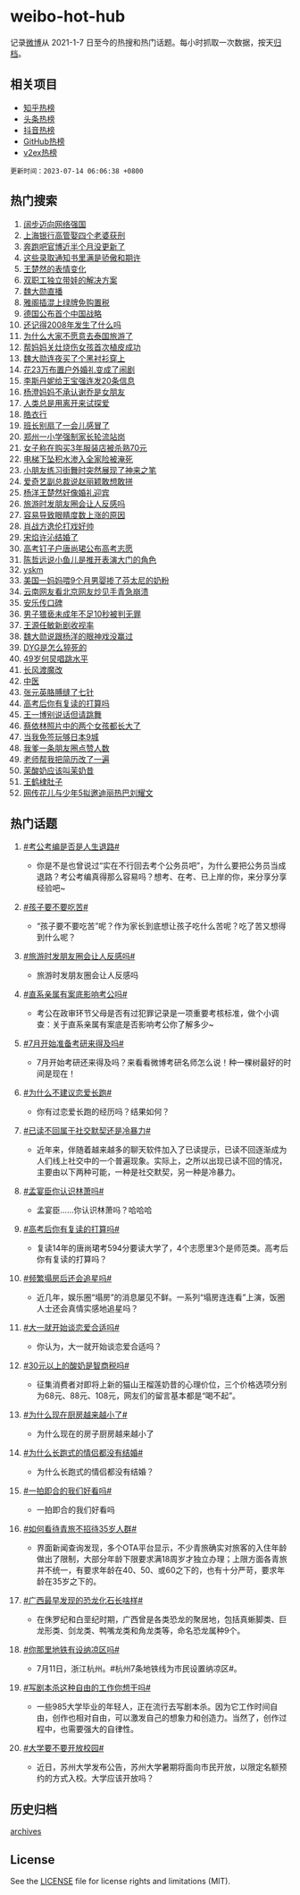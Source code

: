 # weibo-hot-hub

记录[微博](https://www.weibo.com)从 2021-1-7 日至今的热搜和热门话题。每小时抓取一次数据，按天[归档](archives)。

## 相关项目

- [知乎热榜](https://github.com/lonnyzhang423/zhihu-hot-hub)
- [头条热榜](https://github.com/lonnyzhang423/toutiao-hot-hub)
- [抖音热榜](https://github.com/lonnyzhang423/douyin-hot-hub)
- [GitHub热榜](https://github.com/lonnyzhang423/github-hot-hub)
- [v2ex热榜](https://github.com/lonnyzhang423/v2ex-hot-hub)


`更新时间：2023-07-14 06:06:38 +0800`

## 热门搜索

1. [阔步迈向网络强国](https://m.weibo.cn/search?containerid=100103type%3D1%26t%3D10%26q%3D%23%E9%98%94%E6%AD%A5%E8%BF%88%E5%90%91%E7%BD%91%E7%BB%9C%E5%BC%BA%E5%9B%BD%23&stream_entry_id=51&isnewpage=1&extparam=seat%3D1%26stream_entry_id%3D51%26pos%3D0%26c_type%3D51%26dgr%3D0%26filter_type%3Drealtimehot%26cate%3D10103%26display_time%3D1689285996%26pre_seqid%3D1689285996405019713165&luicode=10000011&lfid=106003type%253D25%2526t%253D3%2526disable_hot%253D1%2526filter_type%253Drealtimehot)
1. [上海银行高管娶四个老婆获刑](https://m.weibo.cn/search?containerid=100103type%3D1%26t%3D10%26q%3D%23%E4%B8%8A%E6%B5%B7%E9%93%B6%E8%A1%8C%E9%AB%98%E7%AE%A1%E5%A8%B6%E5%9B%9B%E4%B8%AA%E8%80%81%E5%A9%86%E8%8E%B7%E5%88%91%23&stream_entry_id=31&isnewpage=1&extparam=seat%3D1%26stream_entry_id%3D31%26flag%3D2%26c_type%3D31%26filter_type%3Drealtimehot%26lcate%3D5001%26pos%3D0%26q%3D%2523%25E4%25B8%258A%25E6%25B5%25B7%25E9%2593%25B6%25E8%25A1%258C%25E9%25AB%2598%25E7%25AE%25A1%25E5%25A8%25B6%25E5%259B%259B%25E4%25B8%25AA%25E8%2580%2581%25E5%25A9%2586%25E8%258E%25B7%25E5%2588%2591%2523%26dgr%3D0%26realpos%3D1%26band_rank%3D1%26cate%3D5001%26display_time%3D1689285996%26pre_seqid%3D1689285996405019713165&luicode=10000011&lfid=106003type%253D25%2526t%253D3%2526disable_hot%253D1%2526filter_type%253Drealtimehot)
1. [奔跑吧官博近半个月没更新了](https://m.weibo.cn/search?containerid=100103type%3D1%26t%3D10%26q%3D%23%E5%A5%94%E8%B7%91%E5%90%A7%E5%AE%98%E5%8D%9A%E8%BF%91%E5%8D%8A%E4%B8%AA%E6%9C%88%E6%B2%A1%E6%9B%B4%E6%96%B0%E4%BA%86%23&stream_entry_id=31&isnewpage=1&extparam=seat%3D1%26stream_entry_id%3D31%26flag%3D2%26c_type%3D31%26filter_type%3Drealtimehot%26lcate%3D5001%26pos%3D1%26q%3D%2523%25E5%25A5%2594%25E8%25B7%2591%25E5%2590%25A7%25E5%25AE%2598%25E5%258D%259A%25E8%25BF%2591%25E5%258D%258A%25E4%25B8%25AA%25E6%259C%2588%25E6%25B2%25A1%25E6%259B%25B4%25E6%2596%25B0%25E4%25BA%2586%2523%26dgr%3D0%26realpos%3D2%26band_rank%3D2%26cate%3D5001%26display_time%3D1689285996%26pre_seqid%3D1689285996405019713165&luicode=10000011&lfid=106003type%253D25%2526t%253D3%2526disable_hot%253D1%2526filter_type%253Drealtimehot)
1. [这些录取通知书里满是骄傲和期许](https://m.weibo.cn/search?containerid=100103type%3D1%26t%3D10%26q%3D%23%E8%BF%99%E4%BA%9B%E5%BD%95%E5%8F%96%E9%80%9A%E7%9F%A5%E4%B9%A6%E9%87%8C%E6%BB%A1%E6%98%AF%E9%AA%84%E5%82%B2%E5%92%8C%E6%9C%9F%E8%AE%B8%23&stream_entry_id=31&isnewpage=1&extparam=seat%3D1%26stream_entry_id%3D31%26flag%3D0%26c_type%3D31%26filter_type%3Drealtimehot%26lcate%3D5001%26pos%3D2%26q%3D%2523%25E8%25BF%2599%25E4%25BA%259B%25E5%25BD%2595%25E5%258F%2596%25E9%2580%259A%25E7%259F%25A5%25E4%25B9%25A6%25E9%2587%258C%25E6%25BB%25A1%25E6%2598%25AF%25E9%25AA%2584%25E5%2582%25B2%25E5%2592%258C%25E6%259C%259F%25E8%25AE%25B8%2523%26dgr%3D0%26realpos%3D3%26band_rank%3D3%26cate%3D5001%26display_time%3D1689285996%26pre_seqid%3D1689285996405019713165&luicode=10000011&lfid=106003type%253D25%2526t%253D3%2526disable_hot%253D1%2526filter_type%253Drealtimehot)
1. [王楚然的表情变化](https://m.weibo.cn/search?containerid=100103type%3D1%26t%3D10%26q%3D%23%E7%8E%8B%E6%A5%9A%E7%84%B6%E7%9A%84%E8%A1%A8%E6%83%85%E5%8F%98%E5%8C%96%23&stream_entry_id=31&isnewpage=1&extparam=seat%3D1%26stream_entry_id%3D31%26flag%3D2%26c_type%3D31%26filter_type%3Drealtimehot%26lcate%3D5001%26pos%3D3%26q%3D%2523%25E7%258E%258B%25E6%25A5%259A%25E7%2584%25B6%25E7%259A%2584%25E8%25A1%25A8%25E6%2583%2585%25E5%258F%2598%25E5%258C%2596%2523%26dgr%3D0%26realpos%3D4%26band_rank%3D4%26cate%3D5001%26display_time%3D1689285996%26pre_seqid%3D1689285996405019713165&luicode=10000011&lfid=106003type%253D25%2526t%253D3%2526disable_hot%253D1%2526filter_type%253Drealtimehot)
1. [双职工独立带娃的解决方案](https://m.weibo.cn/search?containerid=100103type%3D1%26t%3D10%26q%3D%23%E5%8F%8C%E8%81%8C%E5%B7%A5%E7%8B%AC%E7%AB%8B%E5%B8%A6%E5%A8%83%E7%9A%84%E8%A7%A3%E5%86%B3%E6%96%B9%E6%A1%88%23&stream_entry_id=31&isnewpage=1&extparam=seat%3D1%26stream_entry_id%3D31%26flag%3D0%26c_type%3D31%26filter_type%3Drealtimehot%26lcate%3D5001%26pos%3D4%26q%3D%2523%25E5%258F%258C%25E8%2581%258C%25E5%25B7%25A5%25E7%258B%25AC%25E7%25AB%258B%25E5%25B8%25A6%25E5%25A8%2583%25E7%259A%2584%25E8%25A7%25A3%25E5%2586%25B3%25E6%2596%25B9%25E6%25A1%2588%2523%26dgr%3D0%26realpos%3D5%26band_rank%3D5%26cate%3D5001%26display_time%3D1689285996%26pre_seqid%3D1689285996405019713165&luicode=10000011&lfid=106003type%253D25%2526t%253D3%2526disable_hot%253D1%2526filter_type%253Drealtimehot)
1. [魏大勋直播](https://m.weibo.cn/search?containerid=100103type%3D1%26t%3D10%26q%3D%E9%AD%8F%E5%A4%A7%E5%8B%8B%E7%9B%B4%E6%92%AD&stream_entry_id=31&isnewpage=1&extparam=seat%3D1%26stream_entry_id%3D31%26flag%3D16%26c_type%3D31%26filter_type%3Drealtimehot%26lcate%3D5001%26pos%3D5%26q%3D%25E9%25AD%258F%25E5%25A4%25A7%25E5%258B%258B%25E7%259B%25B4%25E6%2592%25AD%26dgr%3D0%26realpos%3D6%26band_rank%3D6%26cate%3D5001%26display_time%3D1689285996%26pre_seqid%3D1689285996405019713165&luicode=10000011&lfid=106003type%253D25%2526t%253D3%2526disable_hot%253D1%2526filter_type%253Drealtimehot)
1. [雅阁插混上绿牌免购置税](https://m.weibo.cn/search?containerid=100103type%3D1%26t%3D10%26q%3D%23%E9%9B%85%E9%98%81%E6%8F%92%E6%B7%B7%E4%B8%8A%E7%BB%BF%E7%89%8C%E5%85%8D%E8%B4%AD%E7%BD%AE%E7%A8%8E%23&stream_entry_id=31&isnewpage=1&extparam=seat%3D1%26stream_entry_id%3D31%26band_rank%3D7%26c_type%3D31%26filter_type%3Drealtimehot%26cate%3D5001%26pos%3D6%26topic_ad%3D1%26dgr%3D0%26adid%3D196088%26q%3D%2523%25E9%259B%2585%25E9%2598%2581%25E6%258F%2592%25E6%25B7%25B7%25E4%25B8%258A%25E7%25BB%25BF%25E7%2589%258C%25E5%2585%258D%25E8%25B4%25AD%25E7%25BD%25AE%25E7%25A8%258E%2523%26lcate%3D5001%26is_ad_pos%3D1%26display_time%3D1689285996%26pre_seqid%3D1689285996405019713165&luicode=10000011&lfid=106003type%253D25%2526t%253D3%2526disable_hot%253D1%2526filter_type%253Drealtimehot)
1. [德国公布首个中国战略](https://m.weibo.cn/search?containerid=100103type%3D1%26t%3D10%26q%3D%23%E5%BE%B7%E5%9B%BD%E5%85%AC%E5%B8%83%E9%A6%96%E4%B8%AA%E4%B8%AD%E5%9B%BD%E6%88%98%E7%95%A5%23&stream_entry_id=31&isnewpage=1&extparam=seat%3D1%26stream_entry_id%3D31%26flag%3D0%26c_type%3D31%26filter_type%3Drealtimehot%26lcate%3D5001%26pos%3D7%26q%3D%2523%25E5%25BE%25B7%25E5%259B%25BD%25E5%2585%25AC%25E5%25B8%2583%25E9%25A6%2596%25E4%25B8%25AA%25E4%25B8%25AD%25E5%259B%25BD%25E6%2588%2598%25E7%2595%25A5%2523%26dgr%3D0%26realpos%3D7%26band_rank%3D7%26cate%3D5001%26display_time%3D1689285996%26pre_seqid%3D1689285996405019713165&luicode=10000011&lfid=106003type%253D25%2526t%253D3%2526disable_hot%253D1%2526filter_type%253Drealtimehot)
1. [还记得2008年发生了什么吗](https://m.weibo.cn/search?containerid=100103type%3D1%26t%3D10%26q%3D%E8%BF%98%E8%AE%B0%E5%BE%972008%E5%B9%B4%E5%8F%91%E7%94%9F%E4%BA%86%E4%BB%80%E4%B9%88%E5%90%97&stream_entry_id=31&isnewpage=1&extparam=seat%3D1%26stream_entry_id%3D31%26flag%3D0%26c_type%3D31%26filter_type%3Drealtimehot%26lcate%3D5001%26pos%3D8%26q%3D%25E8%25BF%2598%25E8%25AE%25B0%25E5%25BE%25972008%25E5%25B9%25B4%25E5%258F%2591%25E7%2594%259F%25E4%25BA%2586%25E4%25BB%2580%25E4%25B9%2588%25E5%2590%2597%26dgr%3D0%26realpos%3D8%26band_rank%3D8%26cate%3D5001%26display_time%3D1689285996%26pre_seqid%3D1689285996405019713165&luicode=10000011&lfid=106003type%253D25%2526t%253D3%2526disable_hot%253D1%2526filter_type%253Drealtimehot)
1. [为什么大家不愿意去泰国旅游了](https://m.weibo.cn/search?containerid=100103type%3D1%26t%3D10%26q%3D%23%E4%B8%BA%E4%BB%80%E4%B9%88%E5%A4%A7%E5%AE%B6%E4%B8%8D%E6%84%BF%E6%84%8F%E5%8E%BB%E6%B3%B0%E5%9B%BD%E6%97%85%E6%B8%B8%E4%BA%86%23&stream_entry_id=31&isnewpage=1&extparam=seat%3D1%26stream_entry_id%3D31%26flag%3D0%26c_type%3D31%26filter_type%3Drealtimehot%26lcate%3D5001%26pos%3D9%26q%3D%2523%25E4%25B8%25BA%25E4%25BB%2580%25E4%25B9%2588%25E5%25A4%25A7%25E5%25AE%25B6%25E4%25B8%258D%25E6%2584%25BF%25E6%2584%258F%25E5%258E%25BB%25E6%25B3%25B0%25E5%259B%25BD%25E6%2597%2585%25E6%25B8%25B8%25E4%25BA%2586%2523%26dgr%3D0%26realpos%3D9%26band_rank%3D9%26cate%3D5001%26display_time%3D1689285996%26pre_seqid%3D1689285996405019713165&luicode=10000011&lfid=106003type%253D25%2526t%253D3%2526disable_hot%253D1%2526filter_type%253Drealtimehot)
1. [帮妈妈关灶烧伤女孩首次植皮成功](https://m.weibo.cn/search?containerid=100103type%3D1%26t%3D10%26q%3D%23%E5%B8%AE%E5%A6%88%E5%A6%88%E5%85%B3%E7%81%B6%E7%83%A7%E4%BC%A4%E5%A5%B3%E5%AD%A9%E9%A6%96%E6%AC%A1%E6%A4%8D%E7%9A%AE%E6%88%90%E5%8A%9F%23&stream_entry_id=31&isnewpage=1&extparam=seat%3D1%26stream_entry_id%3D31%26flag%3D32768%26c_type%3D31%26filter_type%3Drealtimehot%26lcate%3D5001%26pos%3D10%26q%3D%2523%25E5%25B8%25AE%25E5%25A6%2588%25E5%25A6%2588%25E5%2585%25B3%25E7%2581%25B6%25E7%2583%25A7%25E4%25BC%25A4%25E5%25A5%25B3%25E5%25AD%25A9%25E9%25A6%2596%25E6%25AC%25A1%25E6%25A4%258D%25E7%259A%25AE%25E6%2588%2590%25E5%258A%259F%2523%26dgr%3D0%26realpos%3D10%26band_rank%3D10%26cate%3D5001%26display_time%3D1689285996%26pre_seqid%3D1689285996405019713165&luicode=10000011&lfid=106003type%253D25%2526t%253D3%2526disable_hot%253D1%2526filter_type%253Drealtimehot)
1. [魏大勋连夜买了个黑衬衫穿上](https://m.weibo.cn/search?containerid=100103type%3D1%26t%3D10%26q%3D%23%E9%AD%8F%E5%A4%A7%E5%8B%8B%E8%BF%9E%E5%A4%9C%E4%B9%B0%E4%BA%86%E4%B8%AA%E9%BB%91%E8%A1%AC%E8%A1%AB%E7%A9%BF%E4%B8%8A%23&stream_entry_id=31&isnewpage=1&extparam=seat%3D1%26stream_entry_id%3D31%26flag%3D0%26c_type%3D31%26filter_type%3Drealtimehot%26lcate%3D5001%26pos%3D11%26q%3D%2523%25E9%25AD%258F%25E5%25A4%25A7%25E5%258B%258B%25E8%25BF%259E%25E5%25A4%259C%25E4%25B9%25B0%25E4%25BA%2586%25E4%25B8%25AA%25E9%25BB%2591%25E8%25A1%25AC%25E8%25A1%25AB%25E7%25A9%25BF%25E4%25B8%258A%2523%26dgr%3D0%26realpos%3D11%26band_rank%3D11%26cate%3D5001%26display_time%3D1689285996%26pre_seqid%3D1689285996405019713165&luicode=10000011&lfid=106003type%253D25%2526t%253D3%2526disable_hot%253D1%2526filter_type%253Drealtimehot)
1. [花23万布置户外婚礼变成了闹剧](https://m.weibo.cn/search?containerid=100103type%3D1%26t%3D10%26q%3D%23%E8%8A%B123%E4%B8%87%E5%B8%83%E7%BD%AE%E6%88%B7%E5%A4%96%E5%A9%9A%E7%A4%BC%E5%8F%98%E6%88%90%E4%BA%86%E9%97%B9%E5%89%A7%23&stream_entry_id=31&isnewpage=1&extparam=seat%3D1%26stream_entry_id%3D31%26flag%3D0%26c_type%3D31%26filter_type%3Drealtimehot%26lcate%3D5001%26pos%3D12%26q%3D%2523%25E8%258A%25B123%25E4%25B8%2587%25E5%25B8%2583%25E7%25BD%25AE%25E6%2588%25B7%25E5%25A4%2596%25E5%25A9%259A%25E7%25A4%25BC%25E5%258F%2598%25E6%2588%2590%25E4%25BA%2586%25E9%2597%25B9%25E5%2589%25A7%2523%26dgr%3D0%26realpos%3D12%26band_rank%3D12%26cate%3D5001%26display_time%3D1689285996%26pre_seqid%3D1689285996405019713165&luicode=10000011&lfid=106003type%253D25%2526t%253D3%2526disable_hot%253D1%2526filter_type%253Drealtimehot)
1. [李斯丹妮给王宝强连发20条信息](https://m.weibo.cn/search?containerid=100103type%3D1%26t%3D10%26q%3D%23%E6%9D%8E%E6%96%AF%E4%B8%B9%E5%A6%AE%E7%BB%99%E7%8E%8B%E5%AE%9D%E5%BC%BA%E8%BF%9E%E5%8F%9120%E6%9D%A1%E4%BF%A1%E6%81%AF%23&stream_entry_id=31&isnewpage=1&extparam=seat%3D1%26stream_entry_id%3D31%26flag%3D0%26c_type%3D31%26filter_type%3Drealtimehot%26lcate%3D5001%26pos%3D13%26q%3D%2523%25E6%259D%258E%25E6%2596%25AF%25E4%25B8%25B9%25E5%25A6%25AE%25E7%25BB%2599%25E7%258E%258B%25E5%25AE%259D%25E5%25BC%25BA%25E8%25BF%259E%25E5%258F%259120%25E6%259D%25A1%25E4%25BF%25A1%25E6%2581%25AF%2523%26dgr%3D0%26realpos%3D13%26band_rank%3D13%26cate%3D5001%26display_time%3D1689285996%26pre_seqid%3D1689285996405019713165&luicode=10000011&lfid=106003type%253D25%2526t%253D3%2526disable_hot%253D1%2526filter_type%253Drealtimehot)
1. [杨澄妈妈不承认谢乔是女朋友](https://m.weibo.cn/search?containerid=100103type%3D1%26t%3D10%26q%3D%23%E6%9D%A8%E6%BE%84%E5%A6%88%E5%A6%88%E4%B8%8D%E6%89%BF%E8%AE%A4%E8%B0%A2%E4%B9%94%E6%98%AF%E5%A5%B3%E6%9C%8B%E5%8F%8B%23&stream_entry_id=31&isnewpage=1&extparam=seat%3D1%26stream_entry_id%3D31%26flag%3D0%26c_type%3D31%26filter_type%3Drealtimehot%26lcate%3D5001%26pos%3D14%26q%3D%2523%25E6%259D%25A8%25E6%25BE%2584%25E5%25A6%2588%25E5%25A6%2588%25E4%25B8%258D%25E6%2589%25BF%25E8%25AE%25A4%25E8%25B0%25A2%25E4%25B9%2594%25E6%2598%25AF%25E5%25A5%25B3%25E6%259C%258B%25E5%258F%258B%2523%26dgr%3D0%26realpos%3D14%26band_rank%3D14%26cate%3D5001%26display_time%3D1689285996%26pre_seqid%3D1689285996405019713165&luicode=10000011&lfid=106003type%253D25%2526t%253D3%2526disable_hot%253D1%2526filter_type%253Drealtimehot)
1. [人类总是用离开来试探爱](https://m.weibo.cn/search?containerid=100103type%3D1%26t%3D10%26q%3D%E4%BA%BA%E7%B1%BB%E6%80%BB%E6%98%AF%E7%94%A8%E7%A6%BB%E5%BC%80%E6%9D%A5%E8%AF%95%E6%8E%A2%E7%88%B1&stream_entry_id=31&isnewpage=1&extparam=seat%3D1%26stream_entry_id%3D31%26flag%3D0%26c_type%3D31%26filter_type%3Drealtimehot%26lcate%3D5001%26pos%3D15%26q%3D%25E4%25BA%25BA%25E7%25B1%25BB%25E6%2580%25BB%25E6%2598%25AF%25E7%2594%25A8%25E7%25A6%25BB%25E5%25BC%2580%25E6%259D%25A5%25E8%25AF%2595%25E6%258E%25A2%25E7%2588%25B1%26dgr%3D0%26realpos%3D15%26band_rank%3D15%26cate%3D5001%26display_time%3D1689285996%26pre_seqid%3D1689285996405019713165&luicode=10000011&lfid=106003type%253D25%2526t%253D3%2526disable_hot%253D1%2526filter_type%253Drealtimehot)
1. [皓衣行](https://m.weibo.cn/search?containerid=100103type%3D1%26t%3D10%26q%3D%E7%9A%93%E8%A1%A3%E8%A1%8C&stream_entry_id=31&isnewpage=1&extparam=seat%3D1%26stream_entry_id%3D31%26flag%3D0%26c_type%3D31%26filter_type%3Drealtimehot%26lcate%3D5001%26pos%3D16%26q%3D%25E7%259A%2593%25E8%25A1%25A3%25E8%25A1%258C%26dgr%3D0%26realpos%3D16%26band_rank%3D16%26cate%3D5001%26display_time%3D1689285996%26pre_seqid%3D1689285996405019713165&luicode=10000011&lfid=106003type%253D25%2526t%253D3%2526disable_hot%253D1%2526filter_type%253Drealtimehot)
1. [班长别扇了一会儿感冒了](https://m.weibo.cn/search?containerid=100103type%3D1%26t%3D10%26q%3D%23%E7%8F%AD%E9%95%BF%E5%88%AB%E6%89%87%E4%BA%86%E4%B8%80%E4%BC%9A%E5%84%BF%E6%84%9F%E5%86%92%E4%BA%86%23&stream_entry_id=31&isnewpage=1&extparam=seat%3D1%26stream_entry_id%3D31%26flag%3D32768%26c_type%3D31%26filter_type%3Drealtimehot%26lcate%3D5001%26pos%3D17%26q%3D%2523%25E7%258F%25AD%25E9%2595%25BF%25E5%2588%25AB%25E6%2589%2587%25E4%25BA%2586%25E4%25B8%2580%25E4%25BC%259A%25E5%2584%25BF%25E6%2584%259F%25E5%2586%2592%25E4%25BA%2586%2523%26dgr%3D0%26realpos%3D17%26band_rank%3D17%26cate%3D5001%26display_time%3D1689285996%26pre_seqid%3D1689285996405019713165&luicode=10000011&lfid=106003type%253D25%2526t%253D3%2526disable_hot%253D1%2526filter_type%253Drealtimehot)
1. [郑州一小学强制家长轮流站岗](https://m.weibo.cn/search?containerid=100103type%3D1%26t%3D10%26q%3D%23%E9%83%91%E5%B7%9E%E4%B8%80%E5%B0%8F%E5%AD%A6%E5%BC%BA%E5%88%B6%E5%AE%B6%E9%95%BF%E8%BD%AE%E6%B5%81%E7%AB%99%E5%B2%97%23&stream_entry_id=31&isnewpage=1&extparam=seat%3D1%26stream_entry_id%3D31%26flag%3D0%26c_type%3D31%26filter_type%3Drealtimehot%26lcate%3D5001%26pos%3D18%26q%3D%2523%25E9%2583%2591%25E5%25B7%259E%25E4%25B8%2580%25E5%25B0%258F%25E5%25AD%25A6%25E5%25BC%25BA%25E5%2588%25B6%25E5%25AE%25B6%25E9%2595%25BF%25E8%25BD%25AE%25E6%25B5%2581%25E7%25AB%2599%25E5%25B2%2597%2523%26dgr%3D0%26realpos%3D18%26band_rank%3D18%26cate%3D5001%26display_time%3D1689285996%26pre_seqid%3D1689285996405019713165&luicode=10000011&lfid=106003type%253D25%2526t%253D3%2526disable_hot%253D1%2526filter_type%253Drealtimehot)
1. [女子称在购买3年服装店被杀熟70元](https://m.weibo.cn/search?containerid=100103type%3D1%26t%3D10%26q%3D%23%E5%A5%B3%E5%AD%90%E7%A7%B0%E5%9C%A8%E8%B4%AD%E4%B9%B03%E5%B9%B4%E6%9C%8D%E8%A3%85%E5%BA%97%E8%A2%AB%E6%9D%80%E7%86%9F70%E5%85%83%23&stream_entry_id=31&isnewpage=1&extparam=seat%3D1%26stream_entry_id%3D31%26flag%3D0%26c_type%3D31%26filter_type%3Drealtimehot%26lcate%3D5001%26pos%3D19%26q%3D%2523%25E5%25A5%25B3%25E5%25AD%2590%25E7%25A7%25B0%25E5%259C%25A8%25E8%25B4%25AD%25E4%25B9%25B03%25E5%25B9%25B4%25E6%259C%258D%25E8%25A3%2585%25E5%25BA%2597%25E8%25A2%25AB%25E6%259D%2580%25E7%2586%259F70%25E5%2585%2583%2523%26dgr%3D0%26realpos%3D19%26band_rank%3D19%26cate%3D5001%26display_time%3D1689285996%26pre_seqid%3D1689285996405019713165&luicode=10000011&lfid=106003type%253D25%2526t%253D3%2526disable_hot%253D1%2526filter_type%253Drealtimehot)
1. [电梯下坠积水渗入全家险被淹死](https://m.weibo.cn/search?containerid=100103type%3D1%26t%3D10%26q%3D%23%E7%94%B5%E6%A2%AF%E4%B8%8B%E5%9D%A0%E7%A7%AF%E6%B0%B4%E6%B8%97%E5%85%A5%E5%85%A8%E5%AE%B6%E9%99%A9%E8%A2%AB%E6%B7%B9%E6%AD%BB%23&stream_entry_id=31&isnewpage=1&extparam=seat%3D1%26stream_entry_id%3D31%26flag%3D0%26c_type%3D31%26filter_type%3Drealtimehot%26lcate%3D5001%26pos%3D20%26q%3D%2523%25E7%2594%25B5%25E6%25A2%25AF%25E4%25B8%258B%25E5%259D%25A0%25E7%25A7%25AF%25E6%25B0%25B4%25E6%25B8%2597%25E5%2585%25A5%25E5%2585%25A8%25E5%25AE%25B6%25E9%2599%25A9%25E8%25A2%25AB%25E6%25B7%25B9%25E6%25AD%25BB%2523%26dgr%3D0%26realpos%3D20%26band_rank%3D20%26cate%3D5001%26display_time%3D1689285996%26pre_seqid%3D1689285996405019713165&luicode=10000011&lfid=106003type%253D25%2526t%253D3%2526disable_hot%253D1%2526filter_type%253Drealtimehot)
1. [小朋友练习街舞时突然展现了神来之笔](https://m.weibo.cn/search?containerid=100103type%3D1%26t%3D10%26q%3D%E5%B0%8F%E6%9C%8B%E5%8F%8B%E7%BB%83%E4%B9%A0%E8%A1%97%E8%88%9E%E6%97%B6%E7%AA%81%E7%84%B6%E5%B1%95%E7%8E%B0%E4%BA%86%E7%A5%9E%E6%9D%A5%E4%B9%8B%E7%AC%94&stream_entry_id=31&isnewpage=1&extparam=seat%3D1%26stream_entry_id%3D31%26flag%3D0%26c_type%3D31%26filter_type%3Drealtimehot%26lcate%3D5001%26pos%3D21%26q%3D%25E5%25B0%258F%25E6%259C%258B%25E5%258F%258B%25E7%25BB%2583%25E4%25B9%25A0%25E8%25A1%2597%25E8%2588%259E%25E6%2597%25B6%25E7%25AA%2581%25E7%2584%25B6%25E5%25B1%2595%25E7%258E%25B0%25E4%25BA%2586%25E7%25A5%259E%25E6%259D%25A5%25E4%25B9%258B%25E7%25AC%2594%26dgr%3D0%26realpos%3D21%26band_rank%3D21%26cate%3D5001%26display_time%3D1689285996%26pre_seqid%3D1689285996405019713165&luicode=10000011&lfid=106003type%253D25%2526t%253D3%2526disable_hot%253D1%2526filter_type%253Drealtimehot)
1. [爱奇艺副总裁说赵丽颖敢想敢拼](https://m.weibo.cn/search?containerid=100103type%3D1%26t%3D10%26q%3D%23%E7%88%B1%E5%A5%87%E8%89%BA%E5%89%AF%E6%80%BB%E8%A3%81%E8%AF%B4%E8%B5%B5%E4%B8%BD%E9%A2%96%E6%95%A2%E6%83%B3%E6%95%A2%E6%8B%BC%23&stream_entry_id=31&isnewpage=1&extparam=seat%3D1%26stream_entry_id%3D31%26flag%3D1%26c_type%3D31%26filter_type%3Drealtimehot%26lcate%3D5001%26pos%3D22%26q%3D%2523%25E7%2588%25B1%25E5%25A5%2587%25E8%2589%25BA%25E5%2589%25AF%25E6%2580%25BB%25E8%25A3%2581%25E8%25AF%25B4%25E8%25B5%25B5%25E4%25B8%25BD%25E9%25A2%2596%25E6%2595%25A2%25E6%2583%25B3%25E6%2595%25A2%25E6%258B%25BC%2523%26dgr%3D0%26realpos%3D22%26band_rank%3D22%26cate%3D5001%26display_time%3D1689285996%26pre_seqid%3D1689285996405019713165&luicode=10000011&lfid=106003type%253D25%2526t%253D3%2526disable_hot%253D1%2526filter_type%253Drealtimehot)
1. [杨洋王楚然好像婚礼迎宾](https://m.weibo.cn/search?containerid=100103type%3D1%26t%3D10%26q%3D%23%E6%9D%A8%E6%B4%8B%E7%8E%8B%E6%A5%9A%E7%84%B6%E5%A5%BD%E5%83%8F%E5%A9%9A%E7%A4%BC%E8%BF%8E%E5%AE%BE%23&stream_entry_id=31&isnewpage=1&extparam=seat%3D1%26stream_entry_id%3D31%26flag%3D0%26c_type%3D31%26filter_type%3Drealtimehot%26lcate%3D5001%26pos%3D23%26q%3D%2523%25E6%259D%25A8%25E6%25B4%258B%25E7%258E%258B%25E6%25A5%259A%25E7%2584%25B6%25E5%25A5%25BD%25E5%2583%258F%25E5%25A9%259A%25E7%25A4%25BC%25E8%25BF%258E%25E5%25AE%25BE%2523%26dgr%3D0%26realpos%3D23%26band_rank%3D23%26cate%3D5001%26display_time%3D1689285996%26pre_seqid%3D1689285996405019713165&luicode=10000011&lfid=106003type%253D25%2526t%253D3%2526disable_hot%253D1%2526filter_type%253Drealtimehot)
1. [旅游时发朋友圈会让人反感吗](https://m.weibo.cn/search?containerid=100103type%3D1%26t%3D10%26q%3D%23%E6%97%85%E6%B8%B8%E6%97%B6%E5%8F%91%E6%9C%8B%E5%8F%8B%E5%9C%88%E4%BC%9A%E8%AE%A9%E4%BA%BA%E5%8F%8D%E6%84%9F%E5%90%97%23&stream_entry_id=31&isnewpage=1&extparam=seat%3D1%26stream_entry_id%3D31%26flag%3D0%26c_type%3D31%26filter_type%3Drealtimehot%26lcate%3D5001%26pos%3D24%26q%3D%2523%25E6%2597%2585%25E6%25B8%25B8%25E6%2597%25B6%25E5%258F%2591%25E6%259C%258B%25E5%258F%258B%25E5%259C%2588%25E4%25BC%259A%25E8%25AE%25A9%25E4%25BA%25BA%25E5%258F%258D%25E6%2584%259F%25E5%2590%2597%2523%26dgr%3D0%26realpos%3D24%26band_rank%3D24%26cate%3D5001%26display_time%3D1689285996%26pre_seqid%3D1689285996405019713165&luicode=10000011&lfid=106003type%253D25%2526t%253D3%2526disable_hot%253D1%2526filter_type%253Drealtimehot)
1. [容易导致眼睛度数上涨的原因](https://m.weibo.cn/search?containerid=100103type%3D1%26t%3D10%26q%3D%23%E5%AE%B9%E6%98%93%E5%AF%BC%E8%87%B4%E7%9C%BC%E7%9D%9B%E5%BA%A6%E6%95%B0%E4%B8%8A%E6%B6%A8%E7%9A%84%E5%8E%9F%E5%9B%A0%23&stream_entry_id=31&isnewpage=1&extparam=seat%3D1%26stream_entry_id%3D31%26flag%3D0%26c_type%3D31%26filter_type%3Drealtimehot%26lcate%3D5001%26pos%3D25%26q%3D%2523%25E5%25AE%25B9%25E6%2598%2593%25E5%25AF%25BC%25E8%2587%25B4%25E7%259C%25BC%25E7%259D%259B%25E5%25BA%25A6%25E6%2595%25B0%25E4%25B8%258A%25E6%25B6%25A8%25E7%259A%2584%25E5%258E%259F%25E5%259B%25A0%2523%26dgr%3D0%26realpos%3D25%26band_rank%3D25%26cate%3D5001%26display_time%3D1689285996%26pre_seqid%3D1689285996405019713165&luicode=10000011&lfid=106003type%253D25%2526t%253D3%2526disable_hot%253D1%2526filter_type%253Drealtimehot)
1. [肖战方逸伦打戏好帅](https://m.weibo.cn/search?containerid=100103type%3D1%26t%3D10%26q%3D%23%E8%82%96%E6%88%98%E6%96%B9%E9%80%B8%E4%BC%A6%E6%89%93%E6%88%8F%E5%A5%BD%E5%B8%85%23&stream_entry_id=31&isnewpage=1&extparam=seat%3D1%26stream_entry_id%3D31%26flag%3D0%26c_type%3D31%26filter_type%3Drealtimehot%26lcate%3D5001%26pos%3D26%26q%3D%2523%25E8%2582%2596%25E6%2588%2598%25E6%2596%25B9%25E9%2580%25B8%25E4%25BC%25A6%25E6%2589%2593%25E6%2588%258F%25E5%25A5%25BD%25E5%25B8%2585%2523%26dgr%3D0%26realpos%3D26%26band_rank%3D26%26cate%3D5001%26display_time%3D1689285996%26pre_seqid%3D1689285996405019713165&luicode=10000011&lfid=106003type%253D25%2526t%253D3%2526disable_hot%253D1%2526filter_type%253Drealtimehot)
1. [宋焰许沁结婚了](https://m.weibo.cn/search?containerid=100103type%3D1%26t%3D10%26q%3D%23%E5%AE%8B%E7%84%B0%E8%AE%B8%E6%B2%81%E7%BB%93%E5%A9%9A%E4%BA%86%23&stream_entry_id=31&isnewpage=1&extparam=seat%3D1%26stream_entry_id%3D31%26flag%3D0%26c_type%3D31%26filter_type%3Drealtimehot%26lcate%3D5001%26pos%3D27%26q%3D%2523%25E5%25AE%258B%25E7%2584%25B0%25E8%25AE%25B8%25E6%25B2%2581%25E7%25BB%2593%25E5%25A9%259A%25E4%25BA%2586%2523%26dgr%3D0%26realpos%3D27%26band_rank%3D27%26cate%3D5001%26display_time%3D1689285996%26pre_seqid%3D1689285996405019713165&luicode=10000011&lfid=106003type%253D25%2526t%253D3%2526disable_hot%253D1%2526filter_type%253Drealtimehot)
1. [高考钉子户唐尚珺公布高考志愿](https://m.weibo.cn/search?containerid=100103type%3D1%26t%3D10%26q%3D%23%E9%AB%98%E8%80%83%E9%92%89%E5%AD%90%E6%88%B7%E5%94%90%E5%B0%9A%E7%8F%BA%E5%85%AC%E5%B8%83%E9%AB%98%E8%80%83%E5%BF%97%E6%84%BF%23&stream_entry_id=31&isnewpage=1&extparam=seat%3D1%26stream_entry_id%3D31%26flag%3D0%26c_type%3D31%26filter_type%3Drealtimehot%26lcate%3D5001%26pos%3D28%26q%3D%2523%25E9%25AB%2598%25E8%2580%2583%25E9%2592%2589%25E5%25AD%2590%25E6%2588%25B7%25E5%2594%2590%25E5%25B0%259A%25E7%258F%25BA%25E5%2585%25AC%25E5%25B8%2583%25E9%25AB%2598%25E8%2580%2583%25E5%25BF%2597%25E6%2584%25BF%2523%26dgr%3D0%26realpos%3D28%26band_rank%3D28%26cate%3D5001%26display_time%3D1689285996%26pre_seqid%3D1689285996405019713165&luicode=10000011&lfid=106003type%253D25%2526t%253D3%2526disable_hot%253D1%2526filter_type%253Drealtimehot)
1. [陈哲远说小鱼儿是推开表演大门的角色](https://m.weibo.cn/search?containerid=100103type%3D1%26t%3D10%26q%3D%23%E9%99%88%E5%93%B2%E8%BF%9C%E8%AF%B4%E5%B0%8F%E9%B1%BC%E5%84%BF%E6%98%AF%E6%8E%A8%E5%BC%80%E8%A1%A8%E6%BC%94%E5%A4%A7%E9%97%A8%E7%9A%84%E8%A7%92%E8%89%B2%23&stream_entry_id=31&isnewpage=1&extparam=seat%3D1%26stream_entry_id%3D31%26flag%3D1%26c_type%3D31%26filter_type%3Drealtimehot%26lcate%3D5001%26pos%3D29%26q%3D%2523%25E9%2599%2588%25E5%2593%25B2%25E8%25BF%259C%25E8%25AF%25B4%25E5%25B0%258F%25E9%25B1%25BC%25E5%2584%25BF%25E6%2598%25AF%25E6%258E%25A8%25E5%25BC%2580%25E8%25A1%25A8%25E6%25BC%2594%25E5%25A4%25A7%25E9%2597%25A8%25E7%259A%2584%25E8%25A7%2592%25E8%2589%25B2%2523%26dgr%3D0%26realpos%3D29%26band_rank%3D29%26cate%3D5001%26display_time%3D1689285996%26pre_seqid%3D1689285996405019713165&luicode=10000011&lfid=106003type%253D25%2526t%253D3%2526disable_hot%253D1%2526filter_type%253Drealtimehot)
1. [yskm](https://m.weibo.cn/search?containerid=100103type%3D1%26t%3D10%26q%3Dyskm&stream_entry_id=31&isnewpage=1&extparam=seat%3D1%26stream_entry_id%3D31%26flag%3D0%26c_type%3D31%26filter_type%3Drealtimehot%26lcate%3D5001%26pos%3D30%26q%3Dyskm%26dgr%3D0%26realpos%3D30%26band_rank%3D30%26cate%3D5001%26display_time%3D1689285996%26pre_seqid%3D1689285996405019713165&luicode=10000011&lfid=106003type%253D25%2526t%253D3%2526disable_hot%253D1%2526filter_type%253Drealtimehot)
1. [美国一妈妈喂9个月男婴掺了芬太尼的奶粉](https://m.weibo.cn/search?containerid=100103type%3D1%26t%3D10%26q%3D%23%E7%BE%8E%E5%9B%BD%E4%B8%80%E5%A6%88%E5%A6%88%E5%96%829%E4%B8%AA%E6%9C%88%E7%94%B7%E5%A9%B4%E6%8E%BA%E4%BA%86%E8%8A%AC%E5%A4%AA%E5%B0%BC%E7%9A%84%E5%A5%B6%E7%B2%89%23&stream_entry_id=31&isnewpage=1&extparam=seat%3D1%26stream_entry_id%3D31%26flag%3D0%26c_type%3D31%26filter_type%3Drealtimehot%26lcate%3D5001%26pos%3D31%26q%3D%2523%25E7%25BE%258E%25E5%259B%25BD%25E4%25B8%2580%25E5%25A6%2588%25E5%25A6%2588%25E5%2596%25829%25E4%25B8%25AA%25E6%259C%2588%25E7%2594%25B7%25E5%25A9%25B4%25E6%258E%25BA%25E4%25BA%2586%25E8%258A%25AC%25E5%25A4%25AA%25E5%25B0%25BC%25E7%259A%2584%25E5%25A5%25B6%25E7%25B2%2589%2523%26dgr%3D0%26realpos%3D31%26band_rank%3D31%26cate%3D5001%26display_time%3D1689285996%26pre_seqid%3D1689285996405019713165&luicode=10000011&lfid=106003type%253D25%2526t%253D3%2526disable_hot%253D1%2526filter_type%253Drealtimehot)
1. [云南网友看北京网友炒见手青急崩溃](https://m.weibo.cn/search?containerid=100103type%3D1%26t%3D10%26q%3D%23%E4%BA%91%E5%8D%97%E7%BD%91%E5%8F%8B%E7%9C%8B%E5%8C%97%E4%BA%AC%E7%BD%91%E5%8F%8B%E7%82%92%E8%A7%81%E6%89%8B%E9%9D%92%E6%80%A5%E5%B4%A9%E6%BA%83%23&stream_entry_id=31&isnewpage=1&extparam=seat%3D1%26stream_entry_id%3D31%26flag%3D1%26c_type%3D31%26filter_type%3Drealtimehot%26lcate%3D5001%26pos%3D32%26q%3D%2523%25E4%25BA%2591%25E5%258D%2597%25E7%25BD%2591%25E5%258F%258B%25E7%259C%258B%25E5%258C%2597%25E4%25BA%25AC%25E7%25BD%2591%25E5%258F%258B%25E7%2582%2592%25E8%25A7%2581%25E6%2589%258B%25E9%259D%2592%25E6%2580%25A5%25E5%25B4%25A9%25E6%25BA%2583%2523%26dgr%3D0%26realpos%3D32%26band_rank%3D32%26cate%3D5001%26display_time%3D1689285996%26pre_seqid%3D1689285996405019713165&luicode=10000011&lfid=106003type%253D25%2526t%253D3%2526disable_hot%253D1%2526filter_type%253Drealtimehot)
1. [安乐传口碑](https://m.weibo.cn/search?containerid=100103type%3D1%26t%3D10%26q%3D%23%E5%AE%89%E4%B9%90%E4%BC%A0%E5%8F%A3%E7%A2%91%23&stream_entry_id=31&isnewpage=1&extparam=seat%3D1%26stream_entry_id%3D31%26flag%3D0%26c_type%3D31%26filter_type%3Drealtimehot%26lcate%3D5001%26pos%3D33%26q%3D%2523%25E5%25AE%2589%25E4%25B9%2590%25E4%25BC%25A0%25E5%258F%25A3%25E7%25A2%2591%2523%26dgr%3D0%26realpos%3D33%26band_rank%3D33%26cate%3D5001%26display_time%3D1689285996%26pre_seqid%3D1689285996405019713165&luicode=10000011&lfid=106003type%253D25%2526t%253D3%2526disable_hot%253D1%2526filter_type%253Drealtimehot)
1. [男子猥亵未成年不足10秒被判无罪](https://m.weibo.cn/search?containerid=100103type%3D1%26t%3D10%26q%3D%23%E7%94%B7%E5%AD%90%E7%8C%A5%E4%BA%B5%E6%9C%AA%E6%88%90%E5%B9%B4%E4%B8%8D%E8%B6%B310%E7%A7%92%E8%A2%AB%E5%88%A4%E6%97%A0%E7%BD%AA%23&stream_entry_id=31&isnewpage=1&extparam=seat%3D1%26stream_entry_id%3D31%26flag%3D0%26c_type%3D31%26filter_type%3Drealtimehot%26lcate%3D5001%26pos%3D34%26q%3D%2523%25E7%2594%25B7%25E5%25AD%2590%25E7%258C%25A5%25E4%25BA%25B5%25E6%259C%25AA%25E6%2588%2590%25E5%25B9%25B4%25E4%25B8%258D%25E8%25B6%25B310%25E7%25A7%2592%25E8%25A2%25AB%25E5%2588%25A4%25E6%2597%25A0%25E7%25BD%25AA%2523%26dgr%3D0%26realpos%3D34%26band_rank%3D34%26cate%3D5001%26display_time%3D1689285996%26pre_seqid%3D1689285996405019713165&luicode=10000011&lfid=106003type%253D25%2526t%253D3%2526disable_hot%253D1%2526filter_type%253Drealtimehot)
1. [王源任敏新剧收视率](https://m.weibo.cn/search?containerid=100103type%3D1%26t%3D10%26q%3D%23%E7%8E%8B%E6%BA%90%E4%BB%BB%E6%95%8F%E6%96%B0%E5%89%A7%E6%94%B6%E8%A7%86%E7%8E%87%23&stream_entry_id=31&isnewpage=1&extparam=seat%3D1%26stream_entry_id%3D31%26flag%3D0%26c_type%3D31%26filter_type%3Drealtimehot%26lcate%3D5001%26pos%3D35%26q%3D%2523%25E7%258E%258B%25E6%25BA%2590%25E4%25BB%25BB%25E6%2595%258F%25E6%2596%25B0%25E5%2589%25A7%25E6%2594%25B6%25E8%25A7%2586%25E7%258E%2587%2523%26dgr%3D0%26realpos%3D35%26band_rank%3D35%26cate%3D5001%26display_time%3D1689285996%26pre_seqid%3D1689285996405019713165&luicode=10000011&lfid=106003type%253D25%2526t%253D3%2526disable_hot%253D1%2526filter_type%253Drealtimehot)
1. [魏大勋说跟杨洋的眼神戏没赢过](https://m.weibo.cn/search?containerid=100103type%3D1%26t%3D10%26q%3D%23%E9%AD%8F%E5%A4%A7%E5%8B%8B%E8%AF%B4%E8%B7%9F%E6%9D%A8%E6%B4%8B%E7%9A%84%E7%9C%BC%E7%A5%9E%E6%88%8F%E6%B2%A1%E8%B5%A2%E8%BF%87%23&stream_entry_id=31&isnewpage=1&extparam=seat%3D1%26stream_entry_id%3D31%26flag%3D0%26c_type%3D31%26filter_type%3Drealtimehot%26lcate%3D5001%26pos%3D36%26q%3D%2523%25E9%25AD%258F%25E5%25A4%25A7%25E5%258B%258B%25E8%25AF%25B4%25E8%25B7%259F%25E6%259D%25A8%25E6%25B4%258B%25E7%259A%2584%25E7%259C%25BC%25E7%25A5%259E%25E6%2588%258F%25E6%25B2%25A1%25E8%25B5%25A2%25E8%25BF%2587%2523%26dgr%3D0%26realpos%3D36%26band_rank%3D36%26cate%3D5001%26display_time%3D1689285996%26pre_seqid%3D1689285996405019713165&luicode=10000011&lfid=106003type%253D25%2526t%253D3%2526disable_hot%253D1%2526filter_type%253Drealtimehot)
1. [DYG是怎么猝死的](https://m.weibo.cn/search?containerid=100103type%3D1%26t%3D10%26q%3D%23DYG%E6%98%AF%E6%80%8E%E4%B9%88%E7%8C%9D%E6%AD%BB%E7%9A%84%23&stream_entry_id=31&isnewpage=1&extparam=seat%3D1%26stream_entry_id%3D31%26flag%3D0%26c_type%3D31%26filter_type%3Drealtimehot%26lcate%3D5001%26pos%3D37%26q%3D%2523DYG%25E6%2598%25AF%25E6%2580%258E%25E4%25B9%2588%25E7%258C%259D%25E6%25AD%25BB%25E7%259A%2584%2523%26dgr%3D0%26realpos%3D37%26band_rank%3D37%26cate%3D5001%26display_time%3D1689285996%26pre_seqid%3D1689285996405019713165&luicode=10000011&lfid=106003type%253D25%2526t%253D3%2526disable_hot%253D1%2526filter_type%253Drealtimehot)
1. [49岁何炅唱跳水平](https://m.weibo.cn/search?containerid=100103type%3D1%26t%3D10%26q%3D%2349%E5%B2%81%E4%BD%95%E7%82%85%E5%94%B1%E8%B7%B3%E6%B0%B4%E5%B9%B3%23&stream_entry_id=31&isnewpage=1&extparam=seat%3D1%26stream_entry_id%3D31%26flag%3D0%26c_type%3D31%26filter_type%3Drealtimehot%26lcate%3D5001%26pos%3D38%26q%3D%252349%25E5%25B2%2581%25E4%25BD%2595%25E7%2582%2585%25E5%2594%25B1%25E8%25B7%25B3%25E6%25B0%25B4%25E5%25B9%25B3%2523%26dgr%3D0%26realpos%3D38%26band_rank%3D38%26cate%3D5001%26display_time%3D1689285996%26pre_seqid%3D1689285996405019713165&luicode=10000011&lfid=106003type%253D25%2526t%253D3%2526disable_hot%253D1%2526filter_type%253Drealtimehot)
1. [长风渡魔改](https://m.weibo.cn/search?containerid=100103type%3D1%26t%3D10%26q%3D%23%E9%95%BF%E9%A3%8E%E6%B8%A1%E9%AD%94%E6%94%B9%23&stream_entry_id=31&isnewpage=1&extparam=seat%3D1%26stream_entry_id%3D31%26flag%3D0%26c_type%3D31%26filter_type%3Drealtimehot%26lcate%3D5001%26pos%3D39%26q%3D%2523%25E9%2595%25BF%25E9%25A3%258E%25E6%25B8%25A1%25E9%25AD%2594%25E6%2594%25B9%2523%26dgr%3D0%26realpos%3D39%26band_rank%3D39%26cate%3D5001%26display_time%3D1689285996%26pre_seqid%3D1689285996405019713165&luicode=10000011&lfid=106003type%253D25%2526t%253D3%2526disable_hot%253D1%2526filter_type%253Drealtimehot)
1. [中医](https://m.weibo.cn/search?containerid=100103type%3D1%26t%3D10%26q%3D%E4%B8%AD%E5%8C%BB&stream_entry_id=31&isnewpage=1&extparam=seat%3D1%26stream_entry_id%3D31%26flag%3D0%26c_type%3D31%26filter_type%3Drealtimehot%26lcate%3D5001%26pos%3D40%26q%3D%25E4%25B8%25AD%25E5%258C%25BB%26dgr%3D0%26realpos%3D40%26band_rank%3D40%26cate%3D5001%26display_time%3D1689285996%26pre_seqid%3D1689285996405019713165&luicode=10000011&lfid=106003type%253D25%2526t%253D3%2526disable_hot%253D1%2526filter_type%253Drealtimehot)
1. [张元英胳膊缝了七针](https://m.weibo.cn/search?containerid=100103type%3D1%26t%3D10%26q%3D%23%E5%BC%A0%E5%85%83%E8%8B%B1%E8%83%B3%E8%86%8A%E7%BC%9D%E4%BA%86%E4%B8%83%E9%92%88%23&stream_entry_id=31&isnewpage=1&extparam=seat%3D1%26stream_entry_id%3D31%26flag%3D0%26c_type%3D31%26filter_type%3Drealtimehot%26lcate%3D5001%26pos%3D41%26q%3D%2523%25E5%25BC%25A0%25E5%2585%2583%25E8%258B%25B1%25E8%2583%25B3%25E8%2586%258A%25E7%25BC%259D%25E4%25BA%2586%25E4%25B8%2583%25E9%2592%2588%2523%26dgr%3D0%26realpos%3D41%26band_rank%3D41%26cate%3D5001%26display_time%3D1689285996%26pre_seqid%3D1689285996405019713165&luicode=10000011&lfid=106003type%253D25%2526t%253D3%2526disable_hot%253D1%2526filter_type%253Drealtimehot)
1. [高考后你有复读的打算吗](https://m.weibo.cn/search?containerid=100103type%3D1%26t%3D10%26q%3D%23%E9%AB%98%E8%80%83%E5%90%8E%E4%BD%A0%E6%9C%89%E5%A4%8D%E8%AF%BB%E7%9A%84%E6%89%93%E7%AE%97%E5%90%97%23&stream_entry_id=31&isnewpage=1&extparam=seat%3D1%26stream_entry_id%3D31%26flag%3D0%26c_type%3D31%26filter_type%3Drealtimehot%26lcate%3D5001%26pos%3D42%26q%3D%2523%25E9%25AB%2598%25E8%2580%2583%25E5%2590%258E%25E4%25BD%25A0%25E6%259C%2589%25E5%25A4%258D%25E8%25AF%25BB%25E7%259A%2584%25E6%2589%2593%25E7%25AE%2597%25E5%2590%2597%2523%26dgr%3D0%26realpos%3D42%26band_rank%3D42%26cate%3D5001%26display_time%3D1689285996%26pre_seqid%3D1689285996405019713165&luicode=10000011&lfid=106003type%253D25%2526t%253D3%2526disable_hot%253D1%2526filter_type%253Drealtimehot)
1. [王一博别说话但请跳舞](https://m.weibo.cn/search?containerid=100103type%3D1%26t%3D10%26q%3D%23%E7%8E%8B%E4%B8%80%E5%8D%9A%E5%88%AB%E8%AF%B4%E8%AF%9D%E4%BD%86%E8%AF%B7%E8%B7%B3%E8%88%9E%23&stream_entry_id=31&isnewpage=1&extparam=seat%3D1%26stream_entry_id%3D31%26flag%3D0%26c_type%3D31%26filter_type%3Drealtimehot%26lcate%3D5001%26pos%3D43%26q%3D%2523%25E7%258E%258B%25E4%25B8%2580%25E5%258D%259A%25E5%2588%25AB%25E8%25AF%25B4%25E8%25AF%259D%25E4%25BD%2586%25E8%25AF%25B7%25E8%25B7%25B3%25E8%2588%259E%2523%26dgr%3D0%26realpos%3D43%26band_rank%3D43%26cate%3D5001%26display_time%3D1689285996%26pre_seqid%3D1689285996405019713165&luicode=10000011&lfid=106003type%253D25%2526t%253D3%2526disable_hot%253D1%2526filter_type%253Drealtimehot)
1. [蔡依林照片中的两个女孩都长大了](https://m.weibo.cn/search?containerid=100103type%3D1%26t%3D10%26q%3D%23%E8%94%A1%E4%BE%9D%E6%9E%97%E7%85%A7%E7%89%87%E4%B8%AD%E7%9A%84%E4%B8%A4%E4%B8%AA%E5%A5%B3%E5%AD%A9%E9%83%BD%E9%95%BF%E5%A4%A7%E4%BA%86%23&stream_entry_id=31&isnewpage=1&extparam=seat%3D1%26stream_entry_id%3D31%26flag%3D0%26c_type%3D31%26filter_type%3Drealtimehot%26lcate%3D5001%26pos%3D44%26q%3D%2523%25E8%2594%25A1%25E4%25BE%259D%25E6%259E%2597%25E7%2585%25A7%25E7%2589%2587%25E4%25B8%25AD%25E7%259A%2584%25E4%25B8%25A4%25E4%25B8%25AA%25E5%25A5%25B3%25E5%25AD%25A9%25E9%2583%25BD%25E9%2595%25BF%25E5%25A4%25A7%25E4%25BA%2586%2523%26dgr%3D0%26realpos%3D44%26band_rank%3D44%26cate%3D5001%26display_time%3D1689285996%26pre_seqid%3D1689285996405019713165&luicode=10000011&lfid=106003type%253D25%2526t%253D3%2526disable_hot%253D1%2526filter_type%253Drealtimehot)
1. [当我免签玩够日本9城](https://m.weibo.cn/search?containerid=100103type%3D1%26t%3D10%26q%3D%E5%BD%93%E6%88%91%E5%85%8D%E7%AD%BE%E7%8E%A9%E5%A4%9F%E6%97%A5%E6%9C%AC9%E5%9F%8E&stream_entry_id=31&isnewpage=1&extparam=seat%3D1%26stream_entry_id%3D31%26flag%3D1%26c_type%3D31%26filter_type%3Drealtimehot%26lcate%3D5001%26pos%3D45%26q%3D%25E5%25BD%2593%25E6%2588%2591%25E5%2585%258D%25E7%25AD%25BE%25E7%258E%25A9%25E5%25A4%259F%25E6%2597%25A5%25E6%259C%25AC9%25E5%259F%258E%26dgr%3D0%26realpos%3D45%26band_rank%3D45%26cate%3D5001%26display_time%3D1689285996%26pre_seqid%3D1689285996405019713165&luicode=10000011&lfid=106003type%253D25%2526t%253D3%2526disable_hot%253D1%2526filter_type%253Drealtimehot)
1. [我爹一条朋友圈点赞人数](https://m.weibo.cn/search?containerid=100103type%3D1%26t%3D10%26q%3D%23%E6%88%91%E7%88%B9%E4%B8%80%E6%9D%A1%E6%9C%8B%E5%8F%8B%E5%9C%88%E7%82%B9%E8%B5%9E%E4%BA%BA%E6%95%B0%23&stream_entry_id=31&isnewpage=1&extparam=seat%3D1%26stream_entry_id%3D31%26flag%3D0%26c_type%3D31%26filter_type%3Drealtimehot%26lcate%3D5001%26pos%3D46%26q%3D%2523%25E6%2588%2591%25E7%2588%25B9%25E4%25B8%2580%25E6%259D%25A1%25E6%259C%258B%25E5%258F%258B%25E5%259C%2588%25E7%2582%25B9%25E8%25B5%259E%25E4%25BA%25BA%25E6%2595%25B0%2523%26dgr%3D0%26realpos%3D46%26band_rank%3D46%26cate%3D5001%26display_time%3D1689285996%26pre_seqid%3D1689285996405019713165&luicode=10000011&lfid=106003type%253D25%2526t%253D3%2526disable_hot%253D1%2526filter_type%253Drealtimehot)
1. [老师帮我把简历改了一遍](https://m.weibo.cn/search?containerid=100103type%3D1%26t%3D10%26q%3D%23%E8%80%81%E5%B8%88%E5%B8%AE%E6%88%91%E6%8A%8A%E7%AE%80%E5%8E%86%E6%94%B9%E4%BA%86%E4%B8%80%E9%81%8D%23&stream_entry_id=31&isnewpage=1&extparam=seat%3D1%26stream_entry_id%3D31%26flag%3D0%26c_type%3D31%26filter_type%3Drealtimehot%26lcate%3D5001%26pos%3D47%26q%3D%2523%25E8%2580%2581%25E5%25B8%2588%25E5%25B8%25AE%25E6%2588%2591%25E6%258A%258A%25E7%25AE%2580%25E5%258E%2586%25E6%2594%25B9%25E4%25BA%2586%25E4%25B8%2580%25E9%2581%258D%2523%26dgr%3D0%26realpos%3D47%26band_rank%3D47%26cate%3D5001%26display_time%3D1689285996%26pre_seqid%3D1689285996405019713165&luicode=10000011&lfid=106003type%253D25%2526t%253D3%2526disable_hot%253D1%2526filter_type%253Drealtimehot)
1. [茉酸奶应该叫茉奶昔](https://m.weibo.cn/search?containerid=100103type%3D1%26t%3D10%26q%3D%23%E8%8C%89%E9%85%B8%E5%A5%B6%E5%BA%94%E8%AF%A5%E5%8F%AB%E8%8C%89%E5%A5%B6%E6%98%94%23&stream_entry_id=31&isnewpage=1&extparam=seat%3D1%26stream_entry_id%3D31%26flag%3D0%26c_type%3D31%26filter_type%3Drealtimehot%26lcate%3D5001%26pos%3D48%26q%3D%2523%25E8%258C%2589%25E9%2585%25B8%25E5%25A5%25B6%25E5%25BA%2594%25E8%25AF%25A5%25E5%258F%25AB%25E8%258C%2589%25E5%25A5%25B6%25E6%2598%2594%2523%26dgr%3D0%26realpos%3D48%26band_rank%3D48%26cate%3D5001%26display_time%3D1689285996%26pre_seqid%3D1689285996405019713165&luicode=10000011&lfid=106003type%253D25%2526t%253D3%2526disable_hot%253D1%2526filter_type%253Drealtimehot)
1. [王鹤棣肚子](https://m.weibo.cn/search?containerid=100103type%3D1%26t%3D10%26q%3D%23%E7%8E%8B%E9%B9%A4%E6%A3%A3%E8%82%9A%E5%AD%90%23&stream_entry_id=31&isnewpage=1&extparam=seat%3D1%26stream_entry_id%3D31%26flag%3D0%26c_type%3D31%26filter_type%3Drealtimehot%26lcate%3D5001%26pos%3D49%26q%3D%2523%25E7%258E%258B%25E9%25B9%25A4%25E6%25A3%25A3%25E8%2582%259A%25E5%25AD%2590%2523%26dgr%3D0%26realpos%3D49%26band_rank%3D49%26cate%3D5001%26display_time%3D1689285996%26pre_seqid%3D1689285996405019713165&luicode=10000011&lfid=106003type%253D25%2526t%253D3%2526disable_hot%253D1%2526filter_type%253Drealtimehot)
1. [网传花儿与少年5拟邀迪丽热巴刘耀文](https://m.weibo.cn/search?containerid=100103type%3D1%26t%3D10%26q%3D%23%E7%BD%91%E4%BC%A0%E8%8A%B1%E5%84%BF%E4%B8%8E%E5%B0%91%E5%B9%B45%E6%8B%9F%E9%82%80%E8%BF%AA%E4%B8%BD%E7%83%AD%E5%B7%B4%E5%88%98%E8%80%80%E6%96%87%23&stream_entry_id=31&isnewpage=1&extparam=seat%3D1%26stream_entry_id%3D31%26flag%3D0%26c_type%3D31%26filter_type%3Drealtimehot%26lcate%3D5001%26pos%3D50%26q%3D%2523%25E7%25BD%2591%25E4%25BC%25A0%25E8%258A%25B1%25E5%2584%25BF%25E4%25B8%258E%25E5%25B0%2591%25E5%25B9%25B45%25E6%258B%259F%25E9%2582%2580%25E8%25BF%25AA%25E4%25B8%25BD%25E7%2583%25AD%25E5%25B7%25B4%25E5%2588%2598%25E8%2580%2580%25E6%2596%2587%2523%26dgr%3D0%26realpos%3D50%26band_rank%3D50%26cate%3D5001%26display_time%3D1689285996%26pre_seqid%3D1689285996405019713165&luicode=10000011&lfid=106003type%253D25%2526t%253D3%2526disable_hot%253D1%2526filter_type%253Drealtimehot)

## 热门话题

1. [#考公考编是否是人生退路#](https://m.weibo.cn/search?containerid=231522type%3D1%26t%3D10%26q%3D%23%E8%80%83%E5%85%AC%E8%80%83%E7%BC%96%E6%98%AF%E5%90%A6%E6%98%AF%E4%BA%BA%E7%94%9F%E9%80%80%E8%B7%AF%23&stream_entry_id=128&isnewpage=1&extparam=seat%3D1%26pos%3D1-0-0%26c_type%3D128%26dgr%3D0%26lcate%3D5004%26unitid%3D1689207508724%26cate%3D5004%26display_time%3D1689285998%26pre_seqid%3D1689285998615013083202&luicode=10000011&lfid=231648_-_4)
    - 你是不是也曾说过“实在不行回去考个公务员吧”，为什么要把公务员当成退路？考公考编真得那么容易吗？想考、在考、已上岸的你，来分享分享经验吧~  ​​​

1. [#孩子要不要吃苦#](https://m.weibo.cn/search?containerid=231522type%3D1%26t%3D10%26q%3D%23%E5%AD%A9%E5%AD%90%E8%A6%81%E4%B8%8D%E8%A6%81%E5%90%83%E8%8B%A6%23&stream_entry_id=128&isnewpage=1&extparam=seat%3D1%26pos%3D1-0-1%26c_type%3D128%26dgr%3D0%26lcate%3D5004%26unitid%3D1689149080116%26cate%3D5004%26display_time%3D1689285998%26pre_seqid%3D1689285998615013083202&luicode=10000011&lfid=231648_-_4)
    - “孩子要不要吃苦”呢？作为家长到底想让孩子吃什么苦呢？吃了苦又想得到什么呢？

1. [#旅游时发朋友圈会让人反感吗#](https://m.weibo.cn/search?containerid=231522type%3D1%26t%3D10%26q%3D%23%E6%97%85%E6%B8%B8%E6%97%B6%E5%8F%91%E6%9C%8B%E5%8F%8B%E5%9C%88%E4%BC%9A%E8%AE%A9%E4%BA%BA%E5%8F%8D%E6%84%9F%E5%90%97%23&stream_entry_id=128&isnewpage=1&extparam=seat%3D1%26pos%3D1-0-2%26c_type%3D128%26dgr%3D0%26lcate%3D5004%26unitid%3D1689247743372%26cate%3D5004%26display_time%3D1689285998%26pre_seqid%3D1689285998615013083202&luicode=10000011&lfid=231648_-_4)
    - 旅游时发朋友圈会让人反感吗

1. [#直系亲属有案底影响考公吗#](https://m.weibo.cn/search?containerid=231522type%3D1%26t%3D10%26q%3D%23%E7%9B%B4%E7%B3%BB%E4%BA%B2%E5%B1%9E%E6%9C%89%E6%A1%88%E5%BA%95%E5%BD%B1%E5%93%8D%E8%80%83%E5%85%AC%E5%90%97%23&stream_entry_id=128&isnewpage=1&extparam=seat%3D1%26pos%3D1-0-3%26c_type%3D128%26dgr%3D0%26lcate%3D5004%26unitid%3D1689172818298%26cate%3D5004%26display_time%3D1689285998%26pre_seqid%3D1689285998615013083202&luicode=10000011&lfid=231648_-_4)
    - 考公在政审环节父母是否有过犯罪记录是一项重要考核标准，做个小调查：关于直系亲属有案底是否影响考公你了解多少~

1. [#7月开始准备考研来得及吗#](https://m.weibo.cn/search?containerid=231522type%3D1%26t%3D10%26q%3D%237%E6%9C%88%E5%BC%80%E5%A7%8B%E5%87%86%E5%A4%87%E8%80%83%E7%A0%94%E6%9D%A5%E5%BE%97%E5%8F%8A%E5%90%97%23&stream_entry_id=128&isnewpage=1&extparam=seat%3D1%26pos%3D1-0-4%26c_type%3D128%26dgr%3D0%26lcate%3D5004%26unitid%3D1689133428344%26cate%3D5004%26display_time%3D1689285998%26pre_seqid%3D1689285998615013083202&luicode=10000011&lfid=231648_-_4)
    - 7月开始考研还来得及吗？来看看微博考研名师怎么说！种一棵树最好的时间是现在！

1. [#为什么不建议恋爱长跑#](https://m.weibo.cn/search?containerid=231522type%3D1%26t%3D10%26q%3D%23%E4%B8%BA%E4%BB%80%E4%B9%88%E4%B8%8D%E5%BB%BA%E8%AE%AE%E6%81%8B%E7%88%B1%E9%95%BF%E8%B7%91%23&stream_entry_id=128&isnewpage=1&extparam=seat%3D1%26pos%3D1-0-5%26c_type%3D128%26dgr%3D0%26lcate%3D5004%26unitid%3D1689204206522%26cate%3D5004%26display_time%3D1689285998%26pre_seqid%3D1689285998615013083202&luicode=10000011&lfid=231648_-_4)
    - 你有过恋爱长跑的经历吗？结果如何？

1. [#已读不回属于社交默契还是冷暴力#](https://m.weibo.cn/search?containerid=231522type%3D1%26t%3D10%26q%3D%23%E5%B7%B2%E8%AF%BB%E4%B8%8D%E5%9B%9E%E5%B1%9E%E4%BA%8E%E7%A4%BE%E4%BA%A4%E9%BB%98%E5%A5%91%E8%BF%98%E6%98%AF%E5%86%B7%E6%9A%B4%E5%8A%9B%23&stream_entry_id=128&isnewpage=1&extparam=seat%3D1%26pos%3D1-0-6%26c_type%3D128%26dgr%3D0%26lcate%3D5004%26unitid%3D1689139441088%26cate%3D5004%26display_time%3D1689285998%26pre_seqid%3D1689285998615013083202&luicode=10000011&lfid=231648_-_4)
    - 近年来，伴随着越来越多的聊天软件加入了已读提示，已读不回逐渐成为人们线上社交中的一个普遍现象。实际上，之所以出现已读不回的情况，主要由以下两种可能，一种是社交默契，另一种是冷暴力。

1. [#孟宴臣你认识林萧吗#](https://m.weibo.cn/search?containerid=231522type%3D1%26t%3D10%26q%3D%23%E5%AD%9F%E5%AE%B4%E8%87%A3%E4%BD%A0%E8%AE%A4%E8%AF%86%E6%9E%97%E8%90%A7%E5%90%97%23&stream_entry_id=128&isnewpage=1&extparam=seat%3D1%26pos%3D1-0-7%26c_type%3D128%26dgr%3D0%26lcate%3D5004%26unitid%3D1689256498390%26cate%3D5004%26display_time%3D1689285998%26pre_seqid%3D1689285998615013083202&luicode=10000011&lfid=231648_-_4)
    - 孟宴臣……你认识林萧吗？哈哈哈

1. [#高考后你有复读的打算吗#](https://m.weibo.cn/search?containerid=231522type%3D1%26t%3D10%26q%3D%23%E9%AB%98%E8%80%83%E5%90%8E%E4%BD%A0%E6%9C%89%E5%A4%8D%E8%AF%BB%E7%9A%84%E6%89%93%E7%AE%97%E5%90%97%23&stream_entry_id=128&isnewpage=1&extparam=seat%3D1%26pos%3D1-0-8%26c_type%3D128%26dgr%3D0%26lcate%3D5004%26unitid%3D1689261285606%26cate%3D5004%26display_time%3D1689285998%26pre_seqid%3D1689285998615013083202&luicode=10000011&lfid=231648_-_4)
    - 复读14年的唐尚珺考594分要读大学了，4个志愿里3个是师范类。高考后你有复读的打算吗？ ​

1. [#频繁塌房后还会追星吗#](https://m.weibo.cn/search?containerid=231522type%3D1%26t%3D10%26q%3D%23%E9%A2%91%E7%B9%81%E5%A1%8C%E6%88%BF%E5%90%8E%E8%BF%98%E4%BC%9A%E8%BF%BD%E6%98%9F%E5%90%97%23&stream_entry_id=128&isnewpage=1&extparam=seat%3D1%26pos%3D1-0-9%26c_type%3D128%26dgr%3D0%26lcate%3D5004%26unitid%3D1689139134449%26cate%3D5004%26display_time%3D1689285998%26pre_seqid%3D1689285998615013083202&luicode=10000011&lfid=231648_-_4)
    - 近几年，娱乐圈“塌房”的消息屡见不鲜。一系列“塌房连连看”上演，饭圈人士还会真情实感地追星吗？

1. [#大一就开始谈恋爱合适吗#](https://m.weibo.cn/search?containerid=231522type%3D1%26t%3D10%26q%3D%23%E5%A4%A7%E4%B8%80%E5%B0%B1%E5%BC%80%E5%A7%8B%E8%B0%88%E6%81%8B%E7%88%B1%E5%90%88%E9%80%82%E5%90%97%23&stream_entry_id=128&isnewpage=1&extparam=seat%3D1%26pos%3D1-0-10%26c_type%3D128%26dgr%3D0%26lcate%3D5004%26unitid%3D1689150286607%26cate%3D5004%26display_time%3D1689285998%26pre_seqid%3D1689285998615013083202&luicode=10000011&lfid=231648_-_4)
    - 你认为，大一就开始谈恋爱合适吗？

1. [#30元以上的酸奶是智商税吗#](https://m.weibo.cn/search?containerid=231522type%3D1%26t%3D10%26q%3D%2330%E5%85%83%E4%BB%A5%E4%B8%8A%E7%9A%84%E9%85%B8%E5%A5%B6%E6%98%AF%E6%99%BA%E5%95%86%E7%A8%8E%E5%90%97%23&stream_entry_id=128&isnewpage=1&extparam=seat%3D1%26pos%3D1-0-11%26c_type%3D128%26dgr%3D0%26lcate%3D5004%26unitid%3D1689233365967%26cate%3D5004%26display_time%3D1689285998%26pre_seqid%3D1689285998615013083202&luicode=10000011&lfid=231648_-_4)
    - 征集消费者对即将上新的猫山王榴莲奶昔的心理价位，三个价格选项分别为68元、88元、108元，网友们的留言基本都是“喝不起”。

1. [#为什么现在厨房越来越小了#](https://m.weibo.cn/search?containerid=231522type%3D1%26t%3D10%26q%3D%23%E4%B8%BA%E4%BB%80%E4%B9%88%E7%8E%B0%E5%9C%A8%E5%8E%A8%E6%88%BF%E8%B6%8A%E6%9D%A5%E8%B6%8A%E5%B0%8F%E4%BA%86%23&stream_entry_id=128&isnewpage=1&extparam=seat%3D1%26pos%3D1-0-12%26c_type%3D128%26dgr%3D0%26lcate%3D5004%26unitid%3D1689162565714%26cate%3D5004%26display_time%3D1689285998%26pre_seqid%3D1689285998615013083202&luicode=10000011&lfid=231648_-_4)
    - 为什么现在的房子厨房越来越小了

1. [#为什么长跑式的情侣都没有结婚#](https://m.weibo.cn/search?containerid=231522type%3D1%26t%3D10%26q%3D%23%E4%B8%BA%E4%BB%80%E4%B9%88%E9%95%BF%E8%B7%91%E5%BC%8F%E7%9A%84%E6%83%85%E4%BE%A3%E9%83%BD%E6%B2%A1%E6%9C%89%E7%BB%93%E5%A9%9A%23&stream_entry_id=128&isnewpage=1&extparam=seat%3D1%26pos%3D1-0-13%26c_type%3D128%26dgr%3D0%26lcate%3D5004%26unitid%3D1689163174744%26cate%3D5004%26display_time%3D1689285998%26pre_seqid%3D1689285998615013083202&luicode=10000011&lfid=231648_-_4)
    - 为什么长跑式的情侣都没有结婚？

1. [#一拍即合的我们好看吗#](https://m.weibo.cn/search?containerid=231522type%3D1%26t%3D10%26q%3D%23%E4%B8%80%E6%8B%8D%E5%8D%B3%E5%90%88%E7%9A%84%E6%88%91%E4%BB%AC%E5%A5%BD%E7%9C%8B%E5%90%97%23&stream_entry_id=128&isnewpage=1&extparam=seat%3D1%26pos%3D1-0-14%26c_type%3D128%26dgr%3D0%26lcate%3D5004%26unitid%3D1689236735387%26cate%3D5004%26display_time%3D1689285998%26pre_seqid%3D1689285998615013083202&luicode=10000011&lfid=231648_-_4)
    - 一拍即合的我们好看吗

1. [#如何看待青旅不招待35岁人群#](https://m.weibo.cn/search?containerid=231522type%3D1%26t%3D10%26q%3D%23%E5%A6%82%E4%BD%95%E7%9C%8B%E5%BE%85%E9%9D%92%E6%97%85%E4%B8%8D%E6%8B%9B%E5%BE%8535%E5%B2%81%E4%BA%BA%E7%BE%A4%23&stream_entry_id=128&isnewpage=1&extparam=seat%3D1%26pos%3D1-0-15%26c_type%3D128%26dgr%3D0%26lcate%3D5004%26unitid%3D1689184107509%26cate%3D5004%26display_time%3D1689285998%26pre_seqid%3D1689285998615013083202&luicode=10000011&lfid=231648_-_4)
    - 界面新闻查询发现，多个OTA平台显示，不少青旅确实对旅客的入住年龄做出了限制，大部分年龄下限要求满18周岁才独立办理；上限方面各青旅并不统一，有要求年龄在40、50、或60之下的，也有十分严苛，要求年龄在35岁之下的。

1. [#广西最早发现的恐龙化石长啥样#](https://m.weibo.cn/search?containerid=231522type%3D1%26t%3D10%26q%3D%23%E5%B9%BF%E8%A5%BF%E6%9C%80%E6%97%A9%E5%8F%91%E7%8E%B0%E7%9A%84%E6%81%90%E9%BE%99%E5%8C%96%E7%9F%B3%E9%95%BF%E5%95%A5%E6%A0%B7%23&stream_entry_id=128&isnewpage=1&extparam=seat%3D1%26pos%3D1-0-16%26c_type%3D128%26dgr%3D0%26lcate%3D5004%26unitid%3D1689148499628%26cate%3D5004%26display_time%3D1689285998%26pre_seqid%3D1689285998615013083202&luicode=10000011&lfid=231648_-_4)
    - 在侏罗纪和白垩纪时期，广西曾是各类恐龙的聚居地，包括真蜥脚类、巨龙形类、剑龙类、鸭嘴龙类和角龙类等，命名恐龙属种9个。

1. [#你那里地铁有设纳凉区吗#](https://m.weibo.cn/search?containerid=231522type%3D1%26t%3D10%26q%3D%23%E4%BD%A0%E9%82%A3%E9%87%8C%E5%9C%B0%E9%93%81%E6%9C%89%E8%AE%BE%E7%BA%B3%E5%87%89%E5%8C%BA%E5%90%97%23&stream_entry_id=128&isnewpage=1&extparam=seat%3D1%26pos%3D1-0-17%26c_type%3D128%26dgr%3D0%26lcate%3D5004%26unitid%3D1689143946070%26cate%3D5004%26display_time%3D1689285998%26pre_seqid%3D1689285998615013083202&luicode=10000011&lfid=231648_-_4)
    - 7月11日，浙江杭州。#杭州7条地铁线为市民设置纳凉区#。

1. [#写剧本杀这种自由的工作你想干吗#](https://m.weibo.cn/search?containerid=231522type%3D1%26t%3D10%26q%3D%23%E5%86%99%E5%89%A7%E6%9C%AC%E6%9D%80%E8%BF%99%E7%A7%8D%E8%87%AA%E7%94%B1%E7%9A%84%E5%B7%A5%E4%BD%9C%E4%BD%A0%E6%83%B3%E5%B9%B2%E5%90%97%23&stream_entry_id=128&isnewpage=1&extparam=seat%3D1%26pos%3D1-0-18%26c_type%3D128%26dgr%3D0%26lcate%3D5004%26unitid%3D1689244723019%26cate%3D5004%26display_time%3D1689285998%26pre_seqid%3D1689285998615013083202&luicode=10000011&lfid=231648_-_4)
    - 一些985大学毕业的年轻人，正在流行去写剧本杀。因为它工作时间自由，创作也相对自由，可以激发自己的想象力和创造力。当然了，创作过程中，也需要强大的自律性。

1. [#大学要不要开放校园#](https://m.weibo.cn/search?containerid=231522type%3D1%26t%3D10%26q%3D%23%E5%A4%A7%E5%AD%A6%E8%A6%81%E4%B8%8D%E8%A6%81%E5%BC%80%E6%94%BE%E6%A0%A1%E5%9B%AD%23&stream_entry_id=128&isnewpage=1&extparam=seat%3D1%26pos%3D1-0-19%26c_type%3D128%26dgr%3D0%26lcate%3D5004%26unitid%3D1689237298887%26cate%3D5004%26display_time%3D1689285998%26pre_seqid%3D1689285998615013083202&luicode=10000011&lfid=231648_-_4)
    - 近日，苏州大学发布公告，苏州大学暑期将面向市民开放，以限定名额预约的方式入校。大学应该开放吗？


## 历史归档

[archives](archives)

## License

See the [LICENSE](LICENSE) file for license rights and limitations (MIT).
